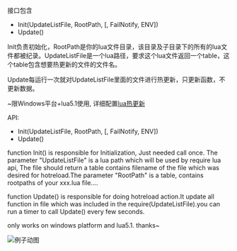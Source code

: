接口包含
- Init(UpdateListFile, RootPath, [, FailNotify, ENV])
- Update()

Init负责初始化，RootPath是你的lua文件目录，该目录及子目录下的所有的lua文件都被纪录。UpdateListFile是一个lua路径，要求这个lua文件返回一个table，这个table包含想要热更新的文件的文件名。

Update每运行一次就对UpdateListFile里面的文件进行热更新，只更新函数，不更新数据。

~限Windows平台+lua5.1使用, 详细配置[lua热更新](http://asqbtcupid.github.io/hotupdte-implement/)


API:
- Init(UpdateListFile, RootPath, [, FailNotify, ENV])
- Update()

function Init() is responsible for Initialization, Just needed call once. The parameter "UpdateListFile" is a lua path which will be used by require lua api, The file should return a table contains filename of the file which was desired for hotreload.The parameter "RootPath" is a table, contains rootpaths of your xxx.lua file....

function Update() is responsible for doing hotreload action.It update all function in file which was included in the require(UpdateListFile).you can run a timer to call Update() every few seconds.

only works on windows platform and lua5.1. thanks~

![例子动图](https://raw.githubusercontent.com/asqbtcupid/asqbtcupid.github.com/master/images/hotupdate-example.gif)
